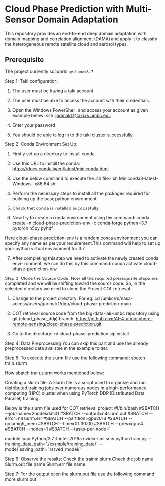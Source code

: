 # Cloud Phase Prediction with Multi-Sensor Domain Adaptation 
This repository provides an end-to-end deep domain adaptation with domain mapping and correlation alignment (DAMA) and apply it to classify the heterogeneous remote satellite cloud and aerosol types.

## Prerequisite
The project currently supports `python>=3.7`

Step 1: Taki configuration:

1. The user must be having a taki account

2. The user must be able to access the account with their credentials.

3. Open the Windows PowerShell, and access your account as given example below:
ssh garimak1@taki.rs.umbc.edu

4. Enter your password

5. You should be able to log in to the taki cluster successfully.

Step 2: Conda Environment Set Up:

1. Firstly set up a directory to install conda.

2. Use this URL to install the conda: https://docs.conda.io/en/latest/miniconda.html

3. Use the below command to execute the .sh file:- sh Miniconda3-latest-Windows-
x86 64.sh

4. Perform the necessary steps to install all the packages required for building up
the base python environment

5. Check that conda is installed successfully.

6. Now try to create a conda environment using the command:
conda create -n cloud-phase-prediction-env -c conda-forge python=3.7 pytorch h5py pyhdf

Here cloud-phase-prediction-env is a random conda environment you can specify any name as per your requirement.This command will help to set up your python virtual environment
for 3.7

7. After completing this step we need to activate the newly created conda envi-
ronment, we can do this by this command:
conda activate cloud-phase-prediction-env

Step 3: Clone the Source Code: 
Now all the required prerequisite steps
are completed and we will be shifting toward the source code. So, in the selected
directory we need to clone the Project COT retrieval.

1. Change to the project directory: 
For eg: cd /umbc/rs/nasa-access/users/garimak1/ddp/cloud-phase-prediction-main

2. COT retrieval source code from the big-data-lab-umbc repository using git (cloud_phase_ddp) branch:
https://github.com/AI-4-atmosphere-remote-sensing/cloud-phase-prediction.git

3. Go to the directory:
cd cloud-phase-prediction
pip install

Step 4: Data Preprocessing
You can skip this part and use the already preprocessed data available in the example folder.

Step 5: To execute the slurm file use the following command:
sbatch train.slurm

How sbatch train.slurm works mentioned below:
 
Creating a slurm file: A Slurm file is a script used to organize and
run distributed training jobs over numerous nodes in a high-performance computing
(HPC) cluster when using PyTorch DDP (Distributed Data Parallel) training.

Below is the slurm file used for COT retrieval project:
#!/bin/bash
#SBATCH --job-name=2nodesdata11
#SBATCH --output=n4slurm.out
#SBATCH --error=n4slurm.err
#SBATCH --partition=gpu2018
#SBATCH --qos=high_mem
#SBATCH --time=01:30:00
#SBATCH --gres=gpu:4
#SBATCH --nodes=1
#SBATCH --tasks-per-node=1

module load Python/3.7.6-intel-2019a
nvidia-smi
srun python train.py --training_data_path='./example/training_data/'  --model_saving_path='./saved_model/'

Step 6: Observe the results:
Check the trainm.slurm 
Check the job name 
Slurm.out file name 
Slurm.err file name 

Step 7: For the output open the slurm.out file use the following command
 more slurm.out

